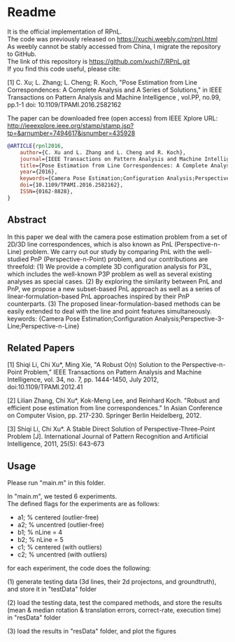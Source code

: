 # Readme

It is the official implementation of RPnL.  
The code was previously released on https://xuchi.weebly.com/rpnl.html  
As weebly cannot be stably accessed from China, I migrate the repository to GitHub.  
The link of this repository is https://github.com/xuchi7/RPnL.git  
If you find this code useful, please cite:

[1] C. Xu; L. Zhang; L. Cheng; R. Koch, "Pose Estimation from Line Correspondences: A Complete Analysis and A Series of Solutions," in IEEE Transactions on Pattern Analysis and Machine Intelligence , vol.PP, no.99, pp.1-1
doi: 10.1109/TPAMI.2016.2582162

The paper can be downloaded free (open access) from IEEE Xplore
URL: http://ieeexplore.ieee.org/stamp/stamp.jsp?tp=&arnumber=7494617&isnumber=435928

```bibtex
@ARTICLE{rpnl2016, 
	author={C. Xu and L. Zhang and L. Cheng and R. Koch}, 
	journal={IEEE Transactions on Pattern Analysis and Machine Intelligence}, 
	title={Pose Estimation from Line Correspondences: A Complete Analysis and A Series of Solutions}, 
	year={2016}, 
	keywords={Camera Pose Estimation;Configuration Analysis;Perspective-3-Line;Perspective-n-Line}, 
	doi={10.1109/TPAMI.2016.2582162}, 
	ISSN={0162-8828}, 
}
```

## Abstract

In this paper we deal with the camera pose estimation problem from a set of 2D/3D line correspondences, which is also known as PnL (Perspective-n-Line) problem. We carry out our study by comparing PnL with the well-studied PnP (Perspective-n-Point) problem, and our contributions are threefold: (1) We provide a complete 3D configuration analysis for P3L, which includes the well-known P3P problem as well as several existing analyses as special cases. (2) By exploring the similarity between PnL and PnP, we propose a new subset-based PnL approach as well as a series of linear-formulation-based PnL approaches inspired by their PnP counterparts. (3) The proposed linear-formulation-based methods can be easily extended to deal with the line and point features simultaneously.
keywords: {Camera Pose Estimation;Configuration Analysis;Perspective-3-Line;Perspective-n-Line}

## Related Papers
[1] Shiqi Li, Chi Xu*, Ming Xie, "A Robust O(n) Solution to the Perspective-n-Point Problem," IEEE Transactions on  Pattern Analysis and Machine Intelligence, vol. 34, no. 7, pp. 1444-1450,  July 2012, doi:10.1109/TPAMI.2012.41

[2] Lilian Zhang, Chi Xu*, Kok-Meng Lee, and Reinhard Koch. "Robust and efficient pose estimation from line correspondences." In Asian Conference on Computer Vision, pp. 217-230. Springer Berlin Heidelberg, 2012.

[3] Shiqi Li, Chi Xu*. A Stable Direct Solution of Perspective-Three-Point Problem [J]. International Journal of Pattern Recognition and Artificial Intelligence, 2011, 25(5): 643-673

## Usage

Please run "main.m" in this folder.

In "main.m", we tested 6 experiments.  
The defined flags for the experiments are as follows:
- a1; % centered (outlier-free)
- a2; % uncentred (outlier-free)
- b1; % nLine = 4
- b2; % nLine = 5
- c1; % centered (with outliers)
- c2; % uncentred (with outliers)

for each experiment, the code does the following:

(1) generate testing data (3d lines, their 2d projectons, and groundtruth), 
	and store it in "testData" folder

(2)	load the testing data, test the compared methods, and store the results 
	(mean & median rotation & translation errors, correct-rate, execution time) 
	in "resData" folder

(3) load the results in "resData" folder, and plot the figures
